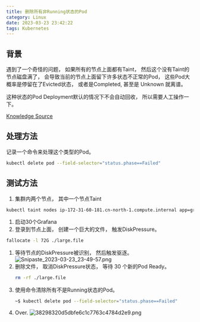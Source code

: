 ```yaml
---
title: 删除所有非Running状态的Pod
category: Linux
date: 2023-03-23 23:42:22
tags: Kubernetes
---
```


## 背景

遇到了一个奇怪的问题， 如果所有的节点上面都有Taint， 然后这个没有Taint的节点磁盘满了， 会导致当前的节点上面留下许多状态不正常的Pod， 这些Pod大概率是停留在了Evicted状态， 或者是Completed, 甚至是 Unknown 就离谱。 

这种状态的Pod Deployment默认的情况下不会自动回收， 所以需要人工操作一下。 

[Knowledge Source](https://gist.github.com/ipedrazas/9c622404fb41f2343a0db85b3821275d)

## 处理方法
记录一个命令来处理这个类型的Pod。 

```bash
kubectl delete pod --field-selector="status.phase==Failed"
```

## 测试方法
1. 集群内两个节点， 其中一个节点Taint
  ```bash
  kubectl taint nodes ip-172-31-60-181.cn-north-1.compute.internal app=grafana:NoSchedule
  ```
1. 启动30个Grafana
1. 登录到节点上面， 创建一个巨大的文件， 触发DiskPressure。
  ```bash
  fallocate -l 72G ./large.file
  ```
1. 等待节点的DiskPressure被识别， 然后触发驱逐。 
  ![Snipaste_2023-03-23_23-49-57.png](https://s2.loli.net/2023/03/24/FhKR1VcmTykOQHM.png)
1. 删除文件， 取消DiskPressure状态， 等待 30 个新的Pod Ready。
   ```bash
   rm -rf ./large.file
   ```
1. 使用命令清除所有不是Running状态的Pod。
   ```bash
   ~$ kubectl delete pod --field-selector="status.phase==Failed"
   ```
1. Over.
  ![38298320d5dbfe6c1c7763c4784d2e9.png](https://s2.loli.net/2023/03/24/r268vuJj9fFncae.png)
